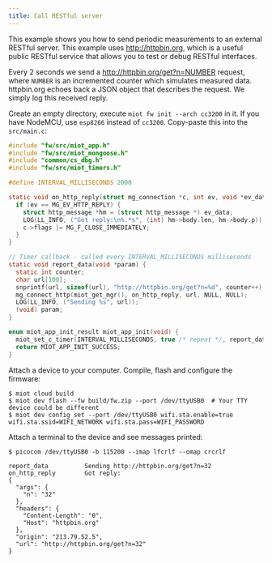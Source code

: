 ```yaml
---
title: Call RESTful server
---
```


This example shows you how to send periodic measurements to an external
RESTful server. This example uses http://httpbin.org, which is a useful public
RESTful service that allows you to test or debug RESTful interfaces.

Every 2 seconds we send a http://httpbin.org/get?n=NUMBER request,
where `NUMBER` is an incremented counter which simulates measured data.
httpbin.org echoes back a JSON object that describes the request.
We simply log this received reply.

Create an empty directory, execute `miot fw init --arch cc3200` in it.
If you have NodeMCU, use `esp8266` instead of `cc3200`.
Copy-paste this into the `src/main.c`:

```c
#include "fw/src/miot_app.h"
#include "fw/src/miot_mongoose.h"
#include "common/cs_dbg.h"
#include "fw/src/miot_timers.h"

#define INTERVAL_MILLISECONDS 2000

static void on_http_reply(struct mg_connection *c, int ev, void *ev_data) {
  if (ev == MG_EV_HTTP_REPLY) {
    struct http_message *hm = (struct http_message *) ev_data;
    LOG(LL_INFO, ("Got reply:\n%.*s", (int) hm->body.len, hm->body.p));
    c->flags |= MG_F_CLOSE_IMMEDIATELY;
  }
}

// Timer callback - called every INTERVAL_MILLISECONDS milliseconds
static void report_data(void *param) {
  static int counter;
  char url[100];
  snprintf(url, sizeof(url), "http://httpbin.org/get?n=%d", counter++);
  mg_connect_http(miot_get_mgr(), on_http_reply, url, NULL, NULL);
  LOG(LL_INFO, ("Sending %s", url));
  (void) param;
}

enum miot_app_init_result miot_app_init(void) {
  miot_set_c_timer(INTERVAL_MILLISECONDS, true /* repeat */, report_data, NULL);
  return MIOT_APP_INIT_SUCCESS;
}
```

Attach a device to your computer. Compile, flash and configure the firmware:

```
$ miot cloud build
$ miot dev flash --fw build/fw.zip --port /dev/ttyUSB0  # Your TTY device could be different
$ miot dev config set --port /dev/ttyUSB0 wifi.sta.enable=true wifi.sta.ssid=WIFI_NETWORK wifi.sta.pass=WIFI_PASSWORD
```

Attach a terminal to the device and see messages printed:

```
$ picocom /dev/ttyUSB0 -b 115200 --imap lfcrlf --omap crcrlf

report_data          Sending http://httpbin.org/get?n=32
on_http_reply        Got reply:
{
  "args": {
    "n": "32"
  },
  "headers": {
    "Content-Length": "0",
    "Host": "httpbin.org"
  },
  "origin": "213.79.52.5",
  "url": "http://httpbin.org/get?n=32"
}
```
